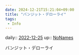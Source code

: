 ```yaml
---
date: 2024-12-21T15:21:04+09:00
title: "バンジット・デローライ"
tags:
 - Info
---
```


daily:: [2022-12-25](/Daily_Note/2022-12-25.md)
up:: [NoNames](../Bar/Novel/Chaos/NoNames.md)

バンジット・デローライ